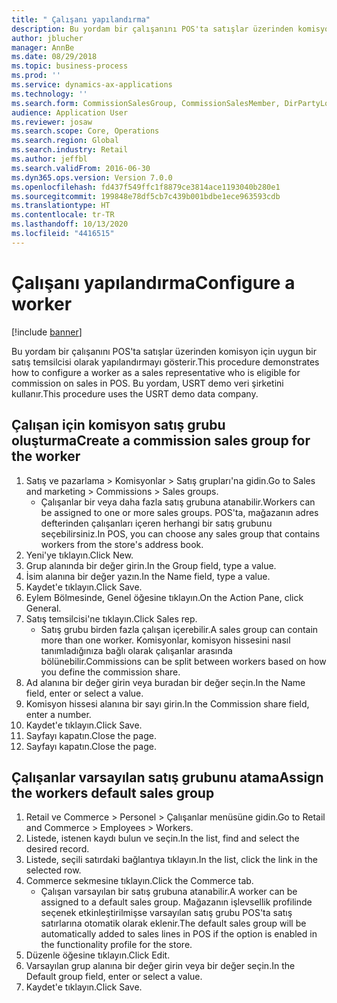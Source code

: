 ```yaml
---
title: " Çalışanı yapılandırma"
description: Bu yordam bir çalışanını POS'ta satışlar üzerinden komisyon için uygun bir satış temsilcisi olarak yapılandırmayı gösterir.
author: jblucher
manager: AnnBe
ms.date: 08/29/2018
ms.topic: business-process
ms.prod: ''
ms.service: dynamics-ax-applications
ms.technology: ''
ms.search.form: CommissionSalesGroup, CommissionSalesMember, DirPartyLookup, HcmWorker
audience: Application User
ms.reviewer: josaw
ms.search.scope: Core, Operations
ms.search.region: Global
ms.search.industry: Retail
ms.author: jeffbl
ms.search.validFrom: 2016-06-30
ms.dyn365.ops.version: Version 7.0.0
ms.openlocfilehash: fd437f549ffc1f8879ce3814ace1193040b280e1
ms.sourcegitcommit: 199848e78df5cb7c439b001bdbe1ece963593cdb
ms.translationtype: HT
ms.contentlocale: tr-TR
ms.lasthandoff: 10/13/2020
ms.locfileid: "4416515"
---
```

# <a name="configure-a-worker"></a><span data-ttu-id="c1cce-103"> Çalışanı yapılandırma</span><span class="sxs-lookup"><span data-stu-id="c1cce-103">Configure a worker</span></span>

[!include [banner](../includes/banner.md)]

<span data-ttu-id="c1cce-104">Bu yordam bir çalışanını POS'ta satışlar üzerinden komisyon için uygun bir satış temsilcisi olarak yapılandırmayı gösterir.</span><span class="sxs-lookup"><span data-stu-id="c1cce-104">This procedure demonstrates how to configure a worker as a sales representative who is eligible for commission on sales in POS.</span></span> <span data-ttu-id="c1cce-105">Bu yordam, USRT demo veri şirketini kullanır.</span><span class="sxs-lookup"><span data-stu-id="c1cce-105">This procedure uses the USRT demo data company.</span></span>


## <a name="create-a-commission-sales-group-for-the-worker"></a><span data-ttu-id="c1cce-106">Çalışan için komisyon satış grubu oluşturma</span><span class="sxs-lookup"><span data-stu-id="c1cce-106">Create a commission sales group for the worker</span></span>
1. <span data-ttu-id="c1cce-107">Satış ve pazarlama > Komisyonlar > Satış grupları'na gidin.</span><span class="sxs-lookup"><span data-stu-id="c1cce-107">Go to Sales and marketing > Commissions > Sales groups.</span></span>
    * <span data-ttu-id="c1cce-108">Çalışanlar bir veya daha fazla satış grubuna atanabilir.</span><span class="sxs-lookup"><span data-stu-id="c1cce-108">Workers can be assigned to one or more sales groups.</span></span> <span data-ttu-id="c1cce-109">POS'ta, mağazanın adres defterinden çalışanları içeren herhangi bir satış grubunu seçebilirsiniz.</span><span class="sxs-lookup"><span data-stu-id="c1cce-109">In POS, you can choose any sales group that contains workers from the store's address book.</span></span>  
2. <span data-ttu-id="c1cce-110">Yeni'ye tıklayın.</span><span class="sxs-lookup"><span data-stu-id="c1cce-110">Click New.</span></span>
3. <span data-ttu-id="c1cce-111">Grup alanında bir değer girin.</span><span class="sxs-lookup"><span data-stu-id="c1cce-111">In the Group field, type a value.</span></span>
4. <span data-ttu-id="c1cce-112">İsim alanına bir değer yazın.</span><span class="sxs-lookup"><span data-stu-id="c1cce-112">In the Name field, type a value.</span></span>
5. <span data-ttu-id="c1cce-113">Kaydet'e tıklayın.</span><span class="sxs-lookup"><span data-stu-id="c1cce-113">Click Save.</span></span>
6. <span data-ttu-id="c1cce-114">Eylem Bölmesinde, Genel öğesine tıklayın.</span><span class="sxs-lookup"><span data-stu-id="c1cce-114">On the Action Pane, click General.</span></span>
7. <span data-ttu-id="c1cce-115">Satış temsilcisi'ne tıklayın.</span><span class="sxs-lookup"><span data-stu-id="c1cce-115">Click Sales rep.</span></span>
    * <span data-ttu-id="c1cce-116">Satış grubu birden fazla çalışan içerebilir.</span><span class="sxs-lookup"><span data-stu-id="c1cce-116">A sales group can contain more than one worker.</span></span> <span data-ttu-id="c1cce-117">Komisyonlar, komisyon hissesini nasıl tanımladığınıza bağlı olarak çalışanlar arasında bölünebilir.</span><span class="sxs-lookup"><span data-stu-id="c1cce-117">Commissions can be split between workers based on how you define the commission share.</span></span>  
8. <span data-ttu-id="c1cce-118">Ad alanına bir değer girin veya buradan bir değer seçin.</span><span class="sxs-lookup"><span data-stu-id="c1cce-118">In the Name field, enter or select a value.</span></span>
9. <span data-ttu-id="c1cce-119">Komisyon hissesi alanına bir sayı girin.</span><span class="sxs-lookup"><span data-stu-id="c1cce-119">In the Commission share field, enter a number.</span></span>
10. <span data-ttu-id="c1cce-120">Kaydet'e tıklayın.</span><span class="sxs-lookup"><span data-stu-id="c1cce-120">Click Save.</span></span>
11. <span data-ttu-id="c1cce-121">Sayfayı kapatın.</span><span class="sxs-lookup"><span data-stu-id="c1cce-121">Close the page.</span></span>
12. <span data-ttu-id="c1cce-122">Sayfayı kapatın.</span><span class="sxs-lookup"><span data-stu-id="c1cce-122">Close the page.</span></span>

## <a name="assign-the-workers-default-sales-group"></a><span data-ttu-id="c1cce-123">Çalışanlar varsayılan satış grubunu atama</span><span class="sxs-lookup"><span data-stu-id="c1cce-123">Assign the workers default sales group</span></span>
1. <span data-ttu-id="c1cce-124">Retail ve Commerce > Personel > Çalışanlar menüsüne gidin.</span><span class="sxs-lookup"><span data-stu-id="c1cce-124">Go to Retail and Commerce > Employees > Workers.</span></span>
2. <span data-ttu-id="c1cce-125">Listede, istenen kaydı bulun ve seçin.</span><span class="sxs-lookup"><span data-stu-id="c1cce-125">In the list, find and select the desired record.</span></span>
3. <span data-ttu-id="c1cce-126">Listede, seçili satırdaki bağlantıya tıklayın.</span><span class="sxs-lookup"><span data-stu-id="c1cce-126">In the list, click the link in the selected row.</span></span>
4. <span data-ttu-id="c1cce-127">Commerce sekmesine tıklayın.</span><span class="sxs-lookup"><span data-stu-id="c1cce-127">Click the Commerce tab.</span></span>
    * <span data-ttu-id="c1cce-128">Çalışan varsayılan bir satış grubuna atanabilir.</span><span class="sxs-lookup"><span data-stu-id="c1cce-128">A worker can be assigned to a default sales group.</span></span> <span data-ttu-id="c1cce-129">Mağazanın işlevsellik profilinde seçenek etkinleştirilmişse varsayılan satış grubu POS'ta satış satırlarına otomatik olarak eklenir.</span><span class="sxs-lookup"><span data-stu-id="c1cce-129">The default sales group will be automatically added to sales lines in POS if the option is enabled in the functionality profile for the store.</span></span>  
5. <span data-ttu-id="c1cce-130">Düzenle öğesine tıklayın.</span><span class="sxs-lookup"><span data-stu-id="c1cce-130">Click Edit.</span></span>
6. <span data-ttu-id="c1cce-131">Varsayılan grup alanına bir değer girin veya bir değer seçin.</span><span class="sxs-lookup"><span data-stu-id="c1cce-131">In the Default group field, enter or select a value.</span></span>
7. <span data-ttu-id="c1cce-132">Kaydet'e tıklayın.</span><span class="sxs-lookup"><span data-stu-id="c1cce-132">Click Save.</span></span>

